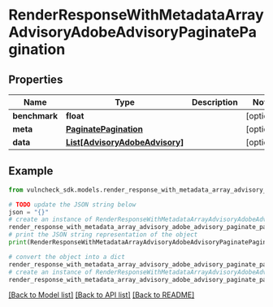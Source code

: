 # RenderResponseWithMetadataArrayAdvisoryAdobeAdvisoryPaginatePagination


## Properties

Name | Type | Description | Notes
------------ | ------------- | ------------- | -------------
**benchmark** | **float** |  | [optional] 
**meta** | [**PaginatePagination**](PaginatePagination.md) |  | [optional] 
**data** | [**List[AdvisoryAdobeAdvisory]**](AdvisoryAdobeAdvisory.md) |  | [optional] 

## Example

```python
from vulncheck_sdk.models.render_response_with_metadata_array_advisory_adobe_advisory_paginate_pagination import RenderResponseWithMetadataArrayAdvisoryAdobeAdvisoryPaginatePagination

# TODO update the JSON string below
json = "{}"
# create an instance of RenderResponseWithMetadataArrayAdvisoryAdobeAdvisoryPaginatePagination from a JSON string
render_response_with_metadata_array_advisory_adobe_advisory_paginate_pagination_instance = RenderResponseWithMetadataArrayAdvisoryAdobeAdvisoryPaginatePagination.from_json(json)
# print the JSON string representation of the object
print(RenderResponseWithMetadataArrayAdvisoryAdobeAdvisoryPaginatePagination.to_json())

# convert the object into a dict
render_response_with_metadata_array_advisory_adobe_advisory_paginate_pagination_dict = render_response_with_metadata_array_advisory_adobe_advisory_paginate_pagination_instance.to_dict()
# create an instance of RenderResponseWithMetadataArrayAdvisoryAdobeAdvisoryPaginatePagination from a dict
render_response_with_metadata_array_advisory_adobe_advisory_paginate_pagination_from_dict = RenderResponseWithMetadataArrayAdvisoryAdobeAdvisoryPaginatePagination.from_dict(render_response_with_metadata_array_advisory_adobe_advisory_paginate_pagination_dict)
```
[[Back to Model list]](../README.md#documentation-for-models) [[Back to API list]](../README.md#documentation-for-api-endpoints) [[Back to README]](../README.md)


